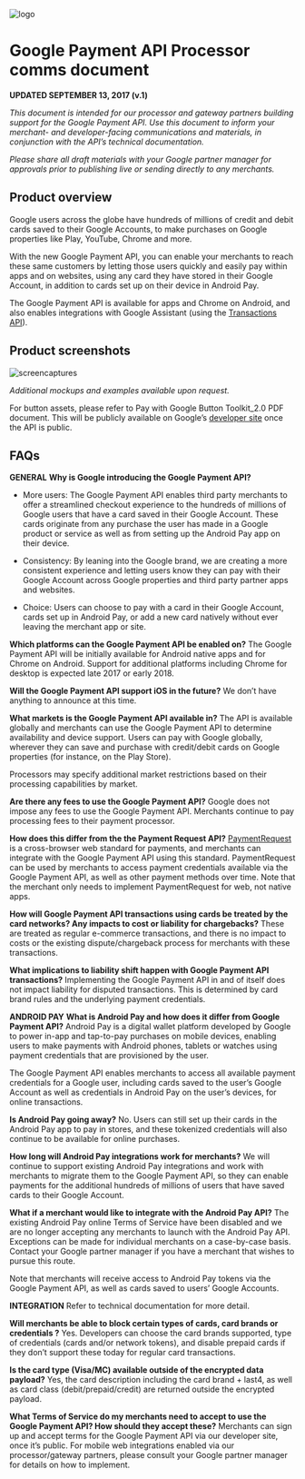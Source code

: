 ﻿

![logo](https://github.com/payeezy/payeezy_pay_with_google/blob/master/images/googlelogo.png)


Google Payment API Processor comms document
===========================================

**UPDATED SEPTEMBER 13, 2017 (v.1)**

*This document is intended for our processor and gateway partners building support for the Google Payment API. Use this document to inform your merchant- and developer-facing communications and materials, in conjunction with the API’s technical documentation.*

*Please share all draft materials with your Google partner manager for approvals prior to publishing live or sending directly to any merchants.*

**Product overview**
----------------
Google users across the globe have hundreds of millions of credit and debit cards saved to their Google Accounts, to make purchases on Google properties like Play, YouTube, Chrome and more.

With the new Google Payment API, you can enable your merchants to reach these same customers by letting those users quickly and easily pay within apps and on websites, using any card they have stored in their Google Account, in addition to cards set up on their device in Android Pay.

The Google Payment API is available for apps and Chrome on Android, and also enables integrations with Google Assistant (using the [Transactions API](https://developers.google.com/actions/transactions/)).
 


**Product screenshots**
-------------------
![screencaptures](https://github.com/payeezy/payeezy_pay_with_google/blob/master/images/screencaptures.png)



*Additional mockups and examples available upon request.*

For button assets, please refer to Pay with Google Button Toolkit_2.0 PDF document. This will be publicly available on Google’s [developer site](https://developers.google.com/payments/guides/brand-guidelines) once the API is public.
 

**FAQs**
----

**GENERAL**
**Why is Google introducing the Google Payment API?**

 - More users: The Google Payment API enables third party merchants to
   offer a streamlined checkout experience to the hundreds of millions
   of Google users that have a card saved in their Google Account. These
   cards originate from any purchase the user has made in a Google
   product or service as well as from setting up the Android Pay app on
   their device.

 - Consistency: By leaning into the Google brand, we are creating a more consistent experience and letting users know they can pay with their Google Account across Google properties and third party partner apps and websites. 
 - Choice: Users can choose to pay with a card in their Google Account, cards set up in Android Pay, or add a new card natively without ever leaving the merchant app or site.

**Which platforms can the Google Payment API be enabled on?**
The Google Payment API will be initially available for Android native apps and for Chrome on Android. Support for additional platforms including Chrome for desktop is expected late 2017 or early 2018.

**Will the Google Payment API support iOS in the future?**
We don’t have anything to announce at this time.

**What markets is the Google Payment API available in?**
The API is available globally and merchants can use the Google Payment API to determine availability and device support. Users can pay with Google globally, wherever they can save and purchase with credit/debit cards on Google properties (for instance, on the Play Store).

Processors may specify additional market restrictions based on their processing capabilities by market.

**Are there any fees to use the Google Payment API?**
Google does not impose any fees to use the Google Payment API. Merchants continue to pay processing fees to their payment processor.

**How does this differ from the the Payment Request API?**
[PaymentRequest](https://developers.google.com/web/fundamentals/discovery-and-monetization/payment-request/) is a cross-browser web standard for payments, and merchants can integrate with the Google Payment API using this standard. PaymentRequest can be used by merchants to access payment credentials available via the Google Payment API, as well as other payment methods over time. Note that the merchant only needs to implement PaymentRequest for web, not native apps.

**How will Google Payment API transactions using cards be treated by the card networks? Any impacts to cost or liability for chargebacks?**
These are treated as regular e-commerce transactions, and there is no impact to costs or the existing dispute/chargeback process for merchants with these transactions.

**What implications to liability shift happen with Google Payment API transactions?** 
Implementing the Google Payment API in and of itself does not impact liability for disputed transactions. This is determined by card brand rules and the underlying payment credentials.


**ANDROID PAY**
**What is Android Pay and how does it differ from Google Payment API?**
Android Pay is a digital wallet platform developed by Google to power in-app and tap-to-pay purchases on mobile devices, enabling users to make payments with Android phones, tablets or watches using payment credentials that are provisioned by the user.

The Google Payment API enables merchants to access all available payment credentials for a Google user, including cards saved to the user’s Google Account as well as credentials in Android Pay on the user’s devices, for online transactions.

**Is Android Pay going away?**
No. Users can still set up their cards in the Android Pay app to pay in stores, and these tokenized credentials will also continue to be available for online purchases.

**How long will Android Pay integrations work for merchants?**
We will continue to support existing Android Pay integrations and work with merchants to migrate them to the Google Payment API, so they can enable payments for the additional hundreds of millions of users that have saved cards to their Google Account.

**What if a merchant would like to integrate with the Android Pay API?**
The existing Android Pay online Terms of Service have been disabled and we are no longer accepting any merchants to launch with the Android Pay API. Exceptions can be made for individual merchants on a case-by-case basis. Contact your Google partner manager if you have a merchant that wishes to pursue this route.

Note that merchants will receive access to Android Pay tokens via the Google Payment API, as well as cards saved to users’ Google Accounts.


**INTEGRATION**
Refer to technical documentation for more detail.
 
**Will merchants be able to block certain types of cards, card brands or credentials ?**
Yes. Developers can choose the card brands supported, type of credentials (cards and/or network tokens), and disable prepaid cards if they don’t support these today for regular card transactions.

**Is the card type (Visa/MC) available outside of the encrypted data payload?** 
Yes, the card description including the card brand + last4, as well as card class (debit/prepaid/credit) are returned outside the encrypted payload.

**What Terms of Service do my merchants need to accept to use the Google Payment API? How should they accept these?**
Merchants can sign up and accept terms for the Google Payment API via our developer site, once it’s public. For mobile web integrations enabled via our processor/gateway partners, please consult your Google partner manager for details on how to implement.
